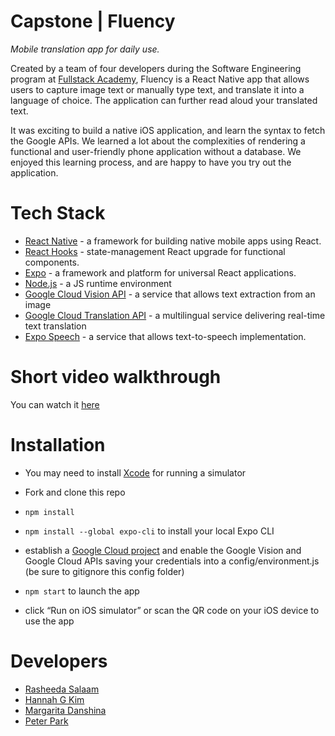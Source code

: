 # Capstone | Fluency

*Mobile translation app for daily use.*

Created by a team of four developers during the Software Engineering program at [Fullstack Academy](https://www.fullstackacademy.com), Fluency is a React Native app that allows users to capture image text or manually type text, and translate it into a language of choice. The application can further read aloud your translated text.

It was exciting to build a native iOS application, and learn the syntax to fetch the Google APIs. We learned a lot about the complexities of rendering a functional and user-friendly phone application without a database. We enjoyed this learning process, and are happy to have you try out the application. 

# Tech Stack

- [React Native](https://reactnative.dev) - a framework for building native mobile apps using React.
- [React Hooks](https://reactjs.org/docs/hooks-intro.html) - state-management React upgrade for functional components. 
- [Expo](https://docs.expo.io) - a framework and platform for universal React applications. 
- [Node.js](https://nodejs.org/en/) - a JS runtime environment
- [Google Cloud Vision API](https://cloud.google.com/vision) - a service that allows text extraction from an image
- [Google Cloud Translation API](https://cloud.google.com/translate) - a multilingual service delivering real-time text translation
- [Expo Speech](https://docs.expo.io/versions/latest/sdk/speech/) - a service that allows text-to-speech implementation. 

# Short video walkthrough

You can watch it [here](https://youtu.be/tQVQWqea_Uk)

# Installation 

- You may need to install [Xcode](https://developer.apple.com/xcode/resources/) for running a simulator

- Fork and clone this repo

- `npm install`

- `npm install --global expo-cli` to install your local Expo CLI 

- establish a [Google Cloud project](https://developers.google.com/workspace/guides/create-project) and enable the Google Vision and Google Cloud APIs saving your credentials into a config/environment.js (be sure to gitignore this config folder)

- `npm start` to launch the app

- click “Run on iOS simulator” or scan the QR code on your iOS device to use the app

# Developers

- [Rasheeda Salaam](https://github.com/RSalaam)
- [Hannah G Kim](https://github.com/hannah-gkim)
- [Margarita Danshina](https://github.com/margaritadanshina)
- [Peter Park](https://github.com/peterparkk25)

